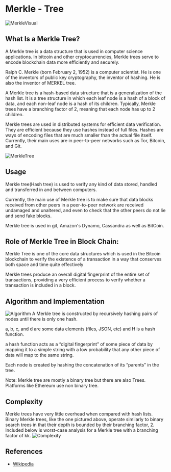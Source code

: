 # Merkle - Tree
![MerkleVisual](https://media-exp1.licdn.com/dms/image/C5112AQHbQzs-tGzrsQ/article-cover_image-shrink_720_1280/0/1537618109250?e=1635984000&v=beta&t=cATJRvRamNOSOdEFDi9EyH1ls3aQ1r_FHD9RXJIPmKY)

## What Is a Merkle Tree?
A Merkle tree is a data structure that is used in computer science applications. In bitcoin and other cryptocurrencies​, Merkle trees serve to encode blockchain data more efficiently and securely.

Ralph C. Merkle (born February 2, 1952) is a computer scientist. He is one of the inventors of public key cryptography, the inventor of hashing. He is also the inventor of MERKEL tree.

A Merkle tree is a hash-based data structure that is a generalization of the hash list. It is a tree structure in which each leaf node is a hash of a block of data, and each non-leaf node is a hash of its children. Typically, Merkle trees have a branching factor of 2, meaning that each node has up to 2 children.

Merkle trees are used in distributed systems for efficient data verification. They are efficient because they use hashes instead of full files. Hashes are ways of encoding files that are much smaller than the actual file itself. Currently, their main uses are in peer-to-peer networks such as Tor, Bitcoin, and Git.

![MerkleTree](https://upload.wikimedia.org/wikipedia/commons/thumb/9/95/Hash_Tree.svg/1920px-Hash_Tree.svg.png)

## Usage 
Merkle tree(Hash tree)  is used to verify any kind of data stored, handled and transferred in and between computers.

Currently, the main use of Merkle tree is to make sure that data blocks received from other peers in a peer-to-peer network are received undamaged and unaltered, and even to check that the other peers do not lie and send fake blocks.

Merkle tree is used in git, Amazon's Dynamo, Cassandra as well as BitCoin.

## Role of Merkle Tree in Block Chain:

Merkle Tree is one of the core data structures which is used in the Bitcoin blockchain to verify the existence of a transaction in a way that conserves both space and time quite effectively 

Merkle trees produce an overall digital fingerprint of the entire set of transactions, providing a very efficient process to verify whether a transaction is included in a block.

## Algorithm and Implementation

![Algorithm](https://media-exp1.licdn.com/dms/image/C5112AQEehgC6XD-20Q/article-inline_image-shrink_1000_1488/0/1537618459684?e=1635984000&v=beta&t=jRQinfqEPZvstqnlzklZvUXwyLIjWy6uFkCK3TsMcKQ)
A Merkle tree is constructed by recursively hashing pairs of nodes until there is only one hash.

a, b, c, and d are some data elements (files, JSON, etc) and H is a hash function.

a hash function acts as a “digital fingerprint” of some piece of data by mapping it to a simple string with a low probability that any other piece of data will map to the same string.

Each node is created by hashing the concatenation of its “parents” in the tree.

Note: Merkle tree are mostly a binary tree but there are also Trees. Platforms like Ethereum use non binary tree. 

## Complexity
 Merkle trees have very little overhead when compared with hash lists. Binary Merkle trees, like the one pictured above, operate similarly to binary search trees in that their depth is bounded by their branching factor, 2. Included below is worst-case analysis for a Merkle tree with a branching factor of kk.
![Complexity](https://www.google.com/url?sa=i&url=https%3A%2F%2Fmedium.com%2F%40skj48817%2Fmerkle-trees-introduction-to-blockchain-c80c0247046&psig=AOvVaw3kakSbcvZ_Np71aiixWGfK&ust=1630408818280000&source=images&cd=vfe&ved=0CAsQjRxqFwoTCKi2p5nd2PICFQAAAAAdAAAAABAD)
 
## References

- [Wikipedia](https://en.wikipedia.org/wiki/Merkle_tree)